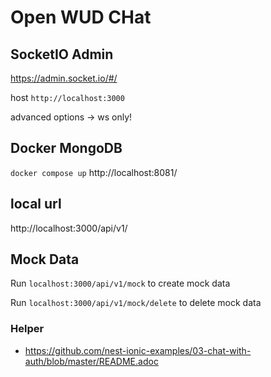 # Open WUD CHat

## SocketIO Admin

https://admin.socket.io/#/

host `http://localhost:3000`

advanced options -> ws only!

## Docker MongoDB
`docker compose up`
http://localhost:8081/

## local url
http://localhost:3000/api/v1/

## Mock Data

Run `localhost:3000/api/v1/mock` to create mock data

Run `localhost:3000/api/v1/mock/delete` to delete mock data

### Helper
- https://github.com/nest-ionic-examples/03-chat-with-auth/blob/master/README.adoc
